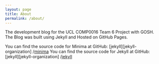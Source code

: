 ```yaml
---
layout: page
title: About
permalink: /about/
---
```


The development blog for the UCL COMP0016 Team 6 Project with GOSH.
The Blog was built using Jekyll and Hosted on GitHub Pages.

You can find the source code for Minima at GitHub: [jekyll][jekyll-organization] /[minima](https://github.com/jekyll/minima)
You can find the source code for Jekyll at GitHub: [jekyll][jekyll-organization] /[jekyll](https://github.com/jekyll/jekyll)
